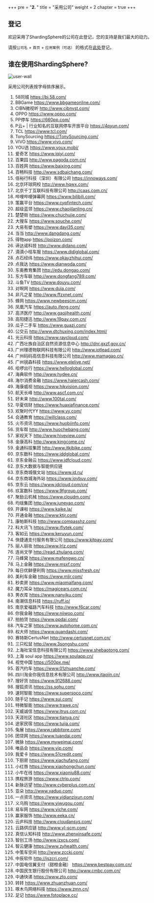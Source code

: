 +++
pre = "<b>2. </b>"
title = "采用公司"
weight = 2
chapter = true
+++

## 登记

欢迎采用了ShardingSphere的公司在此登记，您的支持是我们最大的动力。

请按`公司名` + `首页` + `应用案例（可选）` 的格式在[此处](https://github.com/sharding-sphere/sharding-sphere/issues/234)登记。

## 谁在使用ShardingSphere?

![user-wall](https://shardingsphere.apache.org/community/image/users/user-wall.png)

采用公司列表按字母排序展示。

1. 58同城 https://bj.58.com/ 
1. BBGame https://www.bbgameonline.com/ 
1. CIBN微视听 http://www.cibnvst.com/  
1. OPPO https://www.oppo.com/ 
1. PP停车 https://660pp.com/ 
1. P云+ | 行业知名的互联网停车开放平台 https://4pyun.com/
1. TCL https://www.tcl.com/ 
1. TonySourcing  https://TonySourcing.com/ 
1. VIVO https://www.vivo.com/ 
1. YOU选 https://www.youx.mobi/ 
1. 爱奇艺 https://www.iqiyi.com/ 
1. 百果园 http://www.pagoda.com.cn/ 
1. 百姓网 https://www.baixing.com/ 
1. 百畅科技 http://www.sdbaichang.com/ 
1. 佰裕行科技（深圳）有限公司 https://innoways.com/
1. 北京环球网校 http://www.hqwx.com/ 
1. 北京千丁互联科技有限公司 http://caas.com.cn/
1. 哔哩哔哩弹幕网 https://www.bilibili.com/ 
1. 策赢平台 https://www.cypfintech.com/ 
1. 超级蓝领 https://www.chaojilanling.cn/ 
1. 楚楚街 https://www.chuchujie.com/  
1. 大搜车 https://www.souche.com/
1. 大易有塑 https://www.dayi35.com/ 
1. 当当 http://www.dangdang.com/ 
1. 得物app https://poizon.com/
1. 谛达诺科技 http://www.didano.com/
1. 滴滴小桔车服 https://www.didiglobal.com/ 
1. 点石经纬 https://www.okayzhihui.com/ 
1. 点我达 https://www.dianwoda.com/ 
1. 东奥教育集团 http://edu.dongao.com/ 
1. 东方车联 http://www.dongfang789.com/ 
1. 斗鱼TV https://www.douyu.com/ 
1. 对啊网 https://www.duia.com/
1. 非凡之星 http://www.ffzxnet.com/ 
1. 蜂网 https://www.newbeescm.com/ 
1. 凤凰汽车 https://auto.ifeng.com/ 
1. 高济医疗 http://www.gaojihealth.com/ 
1. 高阳捷迅 http://www.19pay.com.cn/ 
1. 瓜子二手车 https://www.guazi.com/ 
1. 公交云 http://www.dtchuxing.com/index.html/
1. 光云科技 https://www.raycloud.com/ 
1. 广西壮族自治区自然资源信息中心 http://dnr.gxzf.gov.cn/
1. 广州理德物联网科技有限公司 http://www.iotlead.com/
1. 广州码码高信息科技有限公司 http://www.mamagao.cn/
1. 广州锐森科技 https://www.elelive.net/
1. 哈啰出行 https://www.helloglobal.com/
1. 海典软件 http://www.hydee.cn/ 
1. 海尔消费金融 https://www.haiercash.com/ 
1. 海康威视 https://www.hikvision.com/ 
1. 航天长峰 http://www.ascf.com.cn/ 
1. 好未来 http://www.100tal.com/ 
1. 华夏信财 https://www.huaxiafinance.com/ 
1. 欢聚时代YY https://www.yy.com/ 
1. 会通教育 https://willclass.com/
1. 火币资讯 https://www.huobiinfo.com/ 
1. 货车帮 http://www.huochebang.com/ 
1. 家视天下 http://www.hiveview.com/ 
1. 金康高科 http://www.kingcome.cn/ 
1. 金通科技集团 http://www.jtkjbike.com/ 
1. 京东数科 https://www.jddglobal.com/ 
1. 京东金融云 https://www.jdfcloud.com/ 
1. 京东大数据与智能供应链
1. 京东商城俄文站 https://www.jd.ru/ 
1. 京东商城海外站 https://www.joybuy.com/ 
1. 京东云 https://www.jdcloud.com/cn/ 
1. 玖富数科 https://www.9fgroup.com/ 
1. 聚励云机械 https://www.cloudm.com/
1. 均瑶集团 http://www.juneyao.com/ 
1. 开课啦 https://www.kaike.la/
1. 开通金融 https://www.ktjr.com/
1. 康帕斯科技 http://www.compasshz.com/ 
1. 科大讯飞 https://www.iflytek.com/ 
1. 客如云 https://www.keruyun.com/
1. 快捷通支付服务有限公司 https://www.kjtpay.com/
1. 丽人丽妆 https://www.lrlz.com/ 
1. 连尚文学 http://read.zhulang.com/
1. 马蜂窝 https://www.mafengwo.cn/ 
1. 马上金融 https://www.msxf.com/
1. 每日优鲜便利购 https://www.missfresh.cn/ 
1. 美利车金融 https://www.mljr.com/ 
1. 秒卖房 https://www.miaomaifang.com/ 
1. 魔力耳朵 https://magicears.com.cn/ 
1. 男衣库 https://www.nanyiku.com/
1. 南潮信息科技 https://ruff.io/ 
1. 南京爱福路汽车科技 http://www.f6car.com/
1. 你我金融 https://www.niiwoo.com/ 
1. 拍拍贷 https://www.ppdai.com/ 
1. 汽车之家  https://www.autohome.com.cn/ 
1. 权大师 https://www.quandashi.com/ 
1. 赛特斯CertusNet http://www.certusnet.com.cn/ 
1. 三只松鼠 http://www.3songshu.com/
1. 上海社宝信息科技有限公司 https://www.shebaotong.com/
1. 上海 soul app https://www.soulapp.cn/
1. 视觉中国 https://500px.me/ 
1. 首汽约车 https://www.01zhuanche.com/
1. 四川淘金你我信息技术有限公司 http://www.itaojin.cn/
1. 搜好货 https://www.912688.com/
1. 搜狐资讯 https://ss.sohu.com/
1. 速珂智能 https://www.supersoco.com/ 
1. 随手记 https://www.sui.com/ 
1. 特微智能 https://www.trawe.cn/
1. 天威诚信 https://www.itrus.com.cn/
1. 天涯社区 https://www.tianya.cn/
1. 途家民宿 https://www.tujia.com/
1. 兔展 https://www.rabbitpre.com/ 
1. 团贷网 https://www.tuandai.com/ 
1. 微脉 https://www.myweimai.com/
1. 唯品会 https://www.vip.com/
1. 我爱卡 https://www.51credit.com/ 
1. 下厨房 https://www.xiachufang.com/
1. 小红唇 https://www.xiaohongchun.com/ 
1. 小牛在线 https://www.xiaoniu88.com/ 
1. 携程旅游 https://www.ctrip.com/ 
1. 新脉远望 http://www.cyberplus.com.cn/ 
1. 亚朵 http://www.yaduo.com/
1. 一点资讯 https://www.yidianzixun.com/ 
1. 义乌购 https://www.yiwugou.com/ 
1. 易车网 https://www.yiche.com/ 
1. 赢家服饰 http://www.eeka.cn/ 
1. 云庐科技 http://www.cloudansys.com/ 
1. 云路供应链 http://www.yl-scm.com/ 
1. 真信认知科技 http://www.zhenxinsafe.com/ 
1. 智创工场 http://www.izxcs.com/ 
1. 智云健康 https://www.zyhealth.com/
1. 中策车空间 http://www.zcckj.com/ 
1. 中辰软件 http://jszcrj.com/ 
1. 中国电信翼支付（甜橙金融） https://www.bestpay.com.cn/
1. 中国民生银行股份有限公司 http://www.cmbc.com.cn/
1. 中通快递 https://www.zto.com/
1. 转转 https://www.zhuanzhuan.com/ 
1. 啄木鸟网络科技 https://www.zmn.cn/ 
1. 足记 https://www.fotoplace.cc/ 
